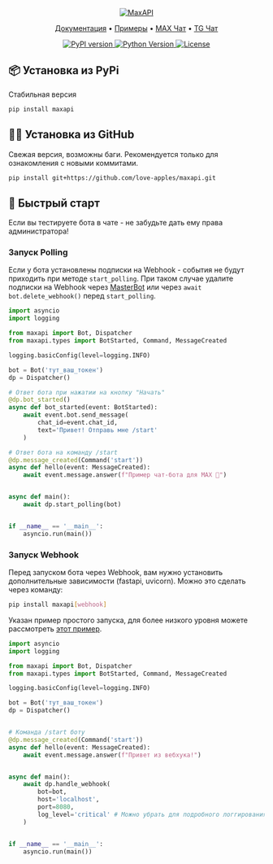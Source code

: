 <p align="center">
  <a href="https://github.com/love-apples/maxapi"><img src="https://s.iimg.su/s/29/DCvw4dx2HZgFdTcpqGAs6xdnJnvD44r9zLga2GGe.png" alt="MaxAPI"></a>
</p>


<p align="center">
<a href='https://github.com/love-apples/maxapi/wiki'>Документация</a> •
<a href='https://github.com/love-apples/maxapi/tree/main/examples'>Примеры</a> •
<a href='https://max.ru/join/IPAok63C3vFqbWTFdutMUtjmrAkGqO56YeAN7iyDfc8'>MAX Чат</a> •
<a href='https://t.me/maxapi_github'>TG Чат</a>
</p>

<p align="center">
<a href='https://pypi.org/project/maxapi/'>
  <img src='https://img.shields.io/pypi/v/maxapi.svg' alt='PyPI version'>
</a>
<a href='https://pypi.org/project/maxapi/'>
  <img src='https://img.shields.io/pypi/pyversions/maxapi.svg' alt='Python Version'>
</a>
<a href='https://love-apples/maxapi/blob/main/LICENSE'>
  <img src='https://img.shields.io/github/license/love-apples/maxapi.svg' alt='License'>
</a>
</p>

## 📦 Установка из PyPi

Стабильная версия

```bash
pip install maxapi
```

## 🐱‍👤 Установка из GitHub

Свежая версия, возможны баги. Рекомендуется только для ознакомления с новыми коммитами.

```bash
pip install git+https://github.com/love-apples/maxapi.git
```



## 🚀 Быстрый старт

Если вы тестируете бота в чате - не забудьте дать ему права администратора!

### Запуск Polling

Если у бота установлены подписки на Webhook - события не будут приходить при методе `start_polling`. При таком случае удалите подписки на Webhook через [MasterBot](https://web.max.ru/masterbot) или через `await bot.delete_webhook()` перед `start_polling`.

```python
import asyncio
import logging

from maxapi import Bot, Dispatcher
from maxapi.types import BotStarted, Command, MessageCreated

logging.basicConfig(level=logging.INFO)

bot = Bot('тут_ваш_токен')
dp = Dispatcher()

# Ответ бота при нажатии на кнопку "Начать"
@dp.bot_started()
async def bot_started(event: BotStarted):
    await event.bot.send_message(
        chat_id=event.chat_id,
        text='Привет! Отправь мне /start'
    )

# Ответ бота на команду /start
@dp.message_created(Command('start'))
async def hello(event: MessageCreated):
    await event.message.answer(f"Пример чат-бота для MAX 💙")


async def main():
    await dp.start_polling(bot)


if __name__ == '__main__':
    asyncio.run(main())
```

### Запуск Webhook

Перед запуском бота через Webhook, вам нужно установить дополнительные зависимости (fastapi, uvicorn). Можно это сделать через команду:
```bash
pip install maxapi[webhook]
```

Указан пример простого запуска, для более низкого уровня можете рассмотреть [этот пример](https://github.com/love-apples/maxapi/blob/main/examples/webhook/low_level.py).
```python
import asyncio
import logging

from maxapi import Bot, Dispatcher
from maxapi.types import BotStarted, Command, MessageCreated

logging.basicConfig(level=logging.INFO)

bot = Bot('тут_ваш_токен')
dp = Dispatcher()


# Команда /start боту
@dp.message_created(Command('start'))
async def hello(event: MessageCreated):
    await event.message.answer(f"Привет из вебхука!")


async def main():
    await dp.handle_webhook(
        bot=bot, 
        host='localhost',
        port=8080,
        log_level='critical' # Можно убрать для подробного логгирования
    )


if __name__ == '__main__':
    asyncio.run(main())
```